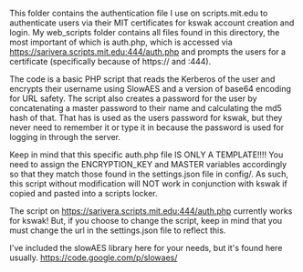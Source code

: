 This folder contains the authentication file I use on scripts.mit.edu to authenticate users via their MIT certificates for kswak account creation and login. My web_scripts folder contains all files found in this directory, the most important of which is auth.php, which is accessed via https://sarivera.scripts.mit.edu:444/auth.php and prompts the users for a certificate (specifically because of https:// and :444). 

The code is a basic PHP script that reads the Kerberos of the user and encrypts their username using SlowAES and a version of base64 encoding for URL safety. The script also creates a password for the user by concatenating a master password to their name and calculating the md5 hash of that. That has is used as the users password for kswak, but they never need to remember it or type it in because the password is used for logging in through the server. 

Keep in mind that this specific auth.php file IS ONLY A TEMPLATE!!!! You need to assign the ENCRYPTION_KEY and MASTER variables accordingly so that they match those found in the settings.json file in config/. As such, this script without modification will NOT work in conjunction with kswak if copied and pasted into a scripts locker.

The script on https://sarivera.scripts.mit.edu:444/auth.php currently works for kswak! But, if you choose to change the script, keep in mind that you must change the url in the settings.json file to reflect this.

I've included the slowAES library here for your needs, but it's found here usually. 
https://code.google.com/p/slowaes/